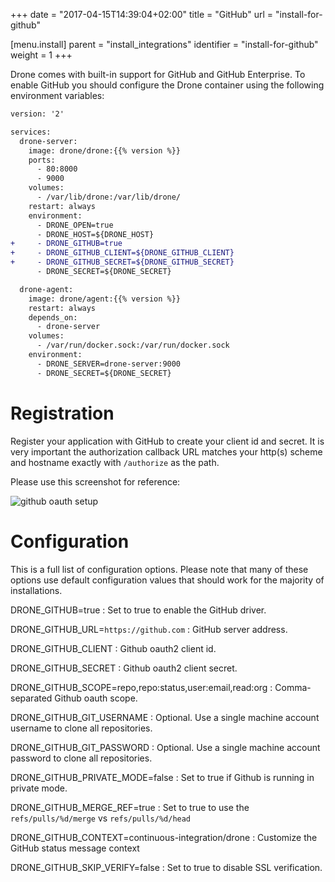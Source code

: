 +++
date = "2017-04-15T14:39:04+02:00"
title = "GitHub"
url = "install-for-github"

[menu.install]
  parent = "install_integrations"
  identifier = "install-for-github"
  weight = 1
+++

Drone comes with built-in support for GitHub and GitHub Enterprise. To enable GitHub you should configure the Drone container using the following environment variables:

```diff
version: '2'

services:
  drone-server:
    image: drone/drone:{{% version %}}
    ports:
      - 80:8000
      - 9000
    volumes:
      - /var/lib/drone:/var/lib/drone/
    restart: always
    environment:
      - DRONE_OPEN=true
      - DRONE_HOST=${DRONE_HOST}
+     - DRONE_GITHUB=true
+     - DRONE_GITHUB_CLIENT=${DRONE_GITHUB_CLIENT}
+     - DRONE_GITHUB_SECRET=${DRONE_GITHUB_SECRET}
      - DRONE_SECRET=${DRONE_SECRET}

  drone-agent:
    image: drone/agent:{{% version %}}
    restart: always
    depends_on:
      - drone-server
    volumes:
      - /var/run/docker.sock:/var/run/docker.sock
    environment:
      - DRONE_SERVER=drone-server:9000
      - DRONE_SECRET=${DRONE_SECRET}
```

# Registration

Register your application with GitHub to create your client id and secret. It is very important the authorization callback URL matches your http(s) scheme and hostname exactly with `/authorize` as the path.

Please use this screenshot for reference:

![github oauth setup](images/github_oauth.png)

# Configuration

This is a full list of configuration options. Please note that many of these options use default configuration values that should work for the majority of installations.

DRONE_GITHUB=true
: Set to true to enable the GitHub driver.

DRONE_GITHUB_URL=`https://github.com`
: GitHub server address.

DRONE_GITHUB_CLIENT
: Github oauth2 client id.

DRONE_GITHUB_SECRET
: Github oauth2 client secret.

DRONE_GITHUB_SCOPE=repo,repo:status,user:email,read:org
: Comma-separated Github oauth scope.

DRONE_GITHUB_GIT_USERNAME
: Optional. Use a single machine account username to clone all repositories.

DRONE_GITHUB_GIT_PASSWORD
: Optional. Use a single machine account password to clone all repositories.

DRONE_GITHUB_PRIVATE_MODE=false
: Set to true if Github is running in private mode.

DRONE_GITHUB_MERGE_REF=true
: Set to true to use the `refs/pulls/%d/merge` vs `refs/pulls/%d/head`

DRONE_GITHUB_CONTEXT=continuous-integration/drone
: Customize the GitHub status message context

DRONE_GITHUB_SKIP_VERIFY=false
: Set to true to disable SSL verification.

